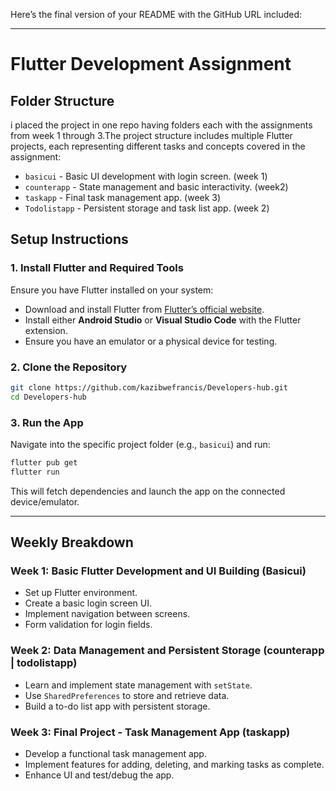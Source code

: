 Here’s the final version of your README with the GitHub URL included:  

---

# Flutter Development Assignment  


## Folder Structure  
i placed the project in one repo having folders each with the assignments from week 1 through 3.The project structure includes multiple Flutter projects, each representing different tasks and concepts covered in the assignment:  

- `basicui` - Basic UI development with login screen. (week 1)
- `counterapp` - State management and basic interactivity.  (week2)
- `taskapp` - Final task management app. (week 3) 
- `Todolistapp` - Persistent storage and task list app.  (week 2)

## Setup Instructions  

### 1. Install Flutter and Required Tools  
Ensure you have Flutter installed on your system:  
- Download and install Flutter from [Flutter’s official website](https://flutter.dev/docs/get-started/install).  
- Install either **Android Studio** or **Visual Studio Code** with the Flutter extension.  
- Ensure you have an emulator or a physical device for testing.  

### 2. Clone the Repository  
```bash
git clone https://github.com/kazibwefrancis/Developers-hub.git
cd Developers-hub
```

### 3. Run the App  
Navigate into the specific project folder (e.g., `basicui`) and run:  
```bash
flutter pub get
flutter run
```
This will fetch dependencies and launch the app on the connected device/emulator.  

---

## Weekly Breakdown  

### Week 1: Basic Flutter Development and UI Building  (Basicui)
- Set up Flutter environment.  
- Create a basic login screen UI.  
- Implement navigation between screens.  
- Form validation for login fields.  

### Week 2: Data Management and Persistent Storage (counterapp | todolistapp) 
- Learn and implement state management with `setState`.  
- Use `SharedPreferences` to store and retrieve data.  
- Build a to-do list app with persistent storage.  

### Week 3: Final Project - Task Management App  (taskapp)
- Develop a functional task management app.  
- Implement features for adding, deleting, and marking tasks as complete.  
- Enhance UI and test/debug the app.  

